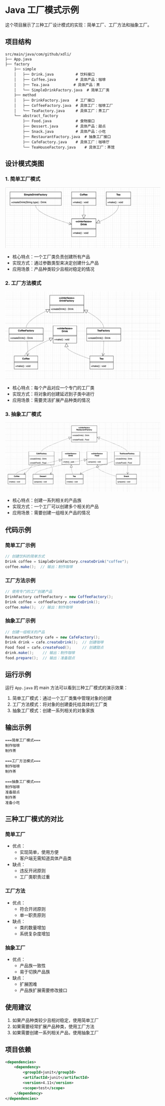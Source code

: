 # Java 工厂模式示例

这个项目展示了三种工厂设计模式的实现：简单工厂、工厂方法和抽象工厂。

## 项目结构

```
src/main/java/com/github/xdli/
├── App.java
├── factory
    ├── simple
    │   ├── Drink.java          # 饮料接口
    │   ├── Coffee.java         # 具体产品：咖啡
    │   ├── Tea.java           # 具体产品：茶
    │   └── SimpleDrinkFactory.java  # 简单工厂类
    ├── method
    │   ├── DrinkFactory.java   # 工厂接口
    │   ├── CoffeeFactory.java  # 具体工厂：咖啡工厂
    │   └── TeaFactory.java     # 具体工厂：茶工厂
    └── abstract_factory
        ├── Food.java           # 食物接口
        ├── Dessert.java        # 具体产品：甜点
        ├── Snack.java          # 具体产品：小吃
        ├── RestaurantFactory.java  # 抽象工厂接口
        ├── CafeFactory.java    # 具体工厂：咖啡厅
        └── TeaHouseFactory.java    # 具体工厂：茶馆
```

## 设计模式类图

### 1. 简单工厂模式

![简单工厂模式](image-3.png)

- 核心特点：一个工厂类负责创建所有产品
- 实现方式：通过参数类型来决定创建什么产品
- 应用场景：产品种类较少且相对稳定的情况

### 2. 工厂方法模式

![工厂方法模式](image-6.png)

- 核心特点：每个产品对应一个专门的工厂类
- 实现方式：将对象的创建延迟到子类中进行
- 应用场景：需要灵活扩展产品种类的情况

### 3. 抽象工厂模式

![抽象工厂模式](image-5.png)

- 核心特点：创建一系列相关的产品族
- 实现方式：一个工厂可以创建多个相关的产品
- 应用场景：需要创建一组相关产品的情况

## 代码示例

### 简单工厂示例

```java
// 创建饮料的简单方式
Drink coffee = SimpleDrinkFactory.createDrink("coffee");
coffee.make();  // 输出：制作咖啡
```

### 工厂方法示例

```java
// 使用专门的工厂创建产品
DrinkFactory coffeeFactory = new CoffeeFactory();
Drink coffee = coffeeFactory.createDrink();
coffee.make();  // 输出：制作咖啡
```

### 抽象工厂示例

```java
// 创建一组相关的产品
RestaurantFactory cafe = new CafeFactory();
Drink drink = cafe.createDrink();  // 创建咖啡
Food food = cafe.createFood();     // 创建甜点
drink.make();    // 输出：制作咖啡
food.prepare();  // 输出：准备甜点
```

## 运行示例

运行 `App.java` 的 main 方法可以看到三种工厂模式的演示效果：

1. 简单工厂模式：通过一个工厂类集中管理对象的创建
2. 工厂方法模式：将对象的创建委托给具体的工厂类
3. 抽象工厂模式：创建一系列相关的对象家族

## 输出示例

```
===简单工厂模式===
制作咖啡
制作茶

===工厂方法模式===
制作咖啡
制作茶

===抽象工厂模式===
制作咖啡
准备甜点
制作茶
准备小吃
```

## 三种工厂模式的对比

### 简单工厂

- 优点：
  - 实现简单，使用方便
  - 客户端无需知道具体产品类
- 缺点：
  - 违反开闭原则
  - 工厂类职责过重

### 工厂方法

- 优点：
  - 符合开闭原则
  - 单一职责原则
- 缺点：
  - 类的数量增加
  - 系统复杂度增加

### 抽象工厂

- 优点：
  - 产品族一致性
  - 易于切换产品族
- 缺点：
  - 扩展困难
  - 产品族扩展需要修改接口

## 使用建议

1. 如果产品种类较少且相对稳定，使用简单工厂
2. 如果需要经常扩展产品种类，使用工厂方法
3. 如果需要创建一系列相关产品，使用抽象工厂

## 项目依赖

```xml
<dependencies>
    <dependency>
        <groupId>junit</groupId>
        <artifactId>junit</artifactId>
        <version>4.11</version>
        <scope>test</scope>
    </dependency>
</dependencies>
```
